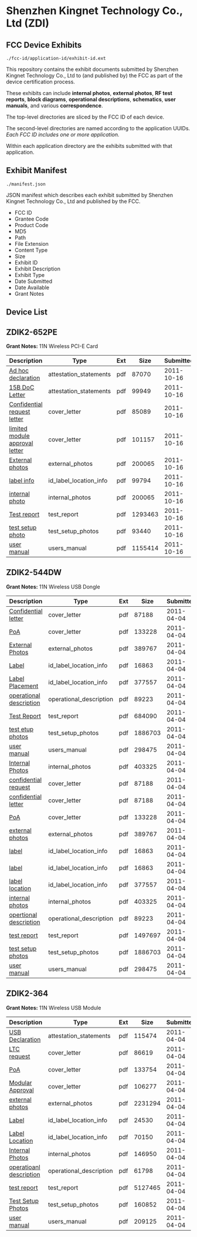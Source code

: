 # Shenzhen Kingnet Technology Co., Ltd (ZDI)
## FCC Device Exhibits

```
./fcc-id/application-id/exhibit-id.ext
```

This repository contains the exhibit documents submitted by Shenzhen Kingnet Technology Co., Ltd to (and published by) the FCC as part of the device certification process.

These exhibits can include **internal photos**, **external photos**, **RF test reports**, **block diagrams**, **operational descriptions**, **schematics**, **user manuals**, and various **correspondence**.

The top-level directories are sliced by the FCC ID of each device.

The second-level directories are named according to the application UUIDs. *Each FCC ID includes one or more application.*

Within each application directory are the exhibits submitted with that application. 

## Exhibit Manifest

```
./manifest.json
```

JSON manifest which describes each exhibit submitted by Shenzhen Kingnet Technology Co., Ltd and published by the FCC.

- FCC ID
- Grantee Code
- Product Code
- MD5
- Path
- File Extension
- Content Type
- Size
- Exhibit ID
- Exhibit Description
- Exhibit Type
- Date Submitted
- Date Available
- Grant Notes

## Device List
## ZDIK2-652PE
**Grant Notes:** 11N Wireless PCI-E Card

| Description | Type | Ext | Size | Submitted | Available |
| ----------- | ---- | --- | ---- | --------- | --------- |
| [Ad hoc declaration](ZDIK2-652PE/8c2780bc8168ff782c9ccabb2e9d21f4/1560999.pdf) | attestation_statements | pdf | 87070 | 2011-10-16 | 2011-10-16 |
| [15B DoC Letter](ZDIK2-652PE/8c2780bc8168ff782c9ccabb2e9d21f4/1561000.pdf) | attestation_statements | pdf | 99949 | 2011-10-16 | 2011-10-16 |
| [Confidential request letter](ZDIK2-652PE/8c2780bc8168ff782c9ccabb2e9d21f4/1561001.pdf) | cover_letter | pdf | 85089 | 2011-10-16 | 2011-10-16 |
| [limited module approval letter](ZDIK2-652PE/8c2780bc8168ff782c9ccabb2e9d21f4/1561004.pdf) | cover_letter | pdf | 101157 | 2011-10-16 | 2011-10-16 |
| [External photos](ZDIK2-652PE/8c2780bc8168ff782c9ccabb2e9d21f4/1561002.pdf) | external_photos | pdf | 200065 | 2011-10-16 | 2011-10-16 |
| [label info](ZDIK2-652PE/8c2780bc8168ff782c9ccabb2e9d21f4/1561003.pdf) | id_label_location_info | pdf | 99794 | 2011-10-16 | 2011-10-16 |
| [internal photo](ZDIK2-652PE/8c2780bc8168ff782c9ccabb2e9d21f4/1561002.pdf) | internal_photos | pdf | 200065 | 2011-10-16 | 2011-10-16 |
| [Test report](ZDIK2-652PE/8c2780bc8168ff782c9ccabb2e9d21f4/1561008.pdf) | test_report | pdf | 1293463 | 2011-10-16 | 2011-10-16 |
| [test setup photo](ZDIK2-652PE/8c2780bc8168ff782c9ccabb2e9d21f4/1561006.pdf) | test_setup_photos | pdf | 93440 | 2011-10-16 | 2011-10-16 |
| [user manual](ZDIK2-652PE/8c2780bc8168ff782c9ccabb2e9d21f4/1561007.pdf) | users_manual | pdf | 1155414 | 2011-10-16 | 2011-10-16 |
## ZDIK2-544DW
**Grant Notes:** 11N Wireless USB Dongle

| Description | Type | Ext | Size | Submitted | Available |
| ----------- | ---- | --- | ---- | --------- | --------- |
| [Confidential letter](ZDIK2-544DW/53ebcddfca479db170e2cd92cb957fa2/1443150.pdf) | cover_letter | pdf | 87188 | 2011-04-04 | 2011-04-04 |
| [PoA](ZDIK2-544DW/53ebcddfca479db170e2cd92cb957fa2/1443154.pdf) | cover_letter | pdf | 133228 | 2011-04-04 | 2011-04-04 |
| [External Photos](ZDIK2-544DW/53ebcddfca479db170e2cd92cb957fa2/1443155.pdf) | external_photos | pdf | 389767 | 2011-04-04 | 2011-04-04 |
| [Label](ZDIK2-544DW/53ebcddfca479db170e2cd92cb957fa2/1443151.pdf) | id_label_location_info | pdf | 16863 | 2011-04-04 | 2011-04-04 |
| [Label Placement](ZDIK2-544DW/53ebcddfca479db170e2cd92cb957fa2/1443156.pdf) | id_label_location_info | pdf | 377557 | 2011-04-04 | 2011-04-04 |
| [operational description](ZDIK2-544DW/53ebcddfca479db170e2cd92cb957fa2/1443158.pdf) | operational_description | pdf | 89223 | 2011-04-04 | 2011-04-04 |
| [Test Report](ZDIK2-544DW/53ebcddfca479db170e2cd92cb957fa2/1443209.pdf) | test_report | pdf | 684090 | 2011-04-04 | 2011-04-04 |
| [test etup photos](ZDIK2-544DW/53ebcddfca479db170e2cd92cb957fa2/1443160.pdf) | test_setup_photos | pdf | 1886703 | 2011-04-04 | 2011-04-04 |
| [user manual](ZDIK2-544DW/53ebcddfca479db170e2cd92cb957fa2/1443159.pdf) | users_manual | pdf | 298475 | 2011-04-04 | 2011-04-04 |
| [Internal Photos](ZDIK2-544DW/53ebcddfca479db170e2cd92cb957fa2/1443157.pdf) | internal_photos | pdf | 403325 | 2011-04-04 | 2011-04-04 |
| [confidential request](ZDIK2-544DW/6bba76fce977bba6917842f8bfb7a093/1443150.pdf) | cover_letter | pdf | 87188 | 2011-04-04 | 2011-04-04 |
| [confidential letter](ZDIK2-544DW/6bba76fce977bba6917842f8bfb7a093/1443150.pdf) | cover_letter | pdf | 87188 | 2011-04-04 | 2011-04-04 |
| [PoA](ZDIK2-544DW/6bba76fce977bba6917842f8bfb7a093/1443154.pdf) | cover_letter | pdf | 133228 | 2011-04-04 | 2011-04-04 |
| [external photos](ZDIK2-544DW/6bba76fce977bba6917842f8bfb7a093/1443155.pdf) | external_photos | pdf | 389767 | 2011-04-04 | 2011-04-04 |
| [label](ZDIK2-544DW/6bba76fce977bba6917842f8bfb7a093/1443151.pdf) | id_label_location_info | pdf | 16863 | 2011-04-04 | 2011-04-04 |
| [label](ZDIK2-544DW/6bba76fce977bba6917842f8bfb7a093/1443151.pdf) | id_label_location_info | pdf | 16863 | 2011-04-04 | 2011-04-04 |
| [label location](ZDIK2-544DW/6bba76fce977bba6917842f8bfb7a093/1443156.pdf) | id_label_location_info | pdf | 377557 | 2011-04-04 | 2011-04-04 |
| [internal photos](ZDIK2-544DW/6bba76fce977bba6917842f8bfb7a093/1443157.pdf) | internal_photos | pdf | 403325 | 2011-04-04 | 2011-04-04 |
| [opertional description](ZDIK2-544DW/6bba76fce977bba6917842f8bfb7a093/1443158.pdf) | operational_description | pdf | 89223 | 2011-04-04 | 2011-04-04 |
| [test report](ZDIK2-544DW/6bba76fce977bba6917842f8bfb7a093/1443149.pdf) | test_report | pdf | 1497697 | 2011-04-04 | 2011-04-04 |
| [test setup photos](ZDIK2-544DW/6bba76fce977bba6917842f8bfb7a093/1443160.pdf) | test_setup_photos | pdf | 1886703 | 2011-04-04 | 2011-04-04 |
| [user manual](ZDIK2-544DW/6bba76fce977bba6917842f8bfb7a093/1443159.pdf) | users_manual | pdf | 298475 | 2011-04-04 | 2011-04-04 |
## ZDIK2-364
**Grant Notes:** 11N Wireless USB Module

| Description | Type | Ext | Size | Submitted | Available |
| ----------- | ---- | --- | ---- | --------- | --------- |
| [USB Declaration](ZDIK2-364/b409dd79137dd392b34e291338e330ae/1443037.pdf) | attestation_statements | pdf | 115474 | 2011-04-04 | 2011-04-04 |
| [LTC request](ZDIK2-364/b409dd79137dd392b34e291338e330ae/1443029.pdf) | cover_letter | pdf | 86619 | 2011-04-04 | 2011-04-04 |
| [PoA](ZDIK2-364/b409dd79137dd392b34e291338e330ae/1443035.pdf) | cover_letter | pdf | 133754 | 2011-04-04 | 2011-04-04 |
| [Modular Approval](ZDIK2-364/b409dd79137dd392b34e291338e330ae/1443038.pdf) | cover_letter | pdf | 106277 | 2011-04-04 | 2011-04-04 |
| [external photos](ZDIK2-364/b409dd79137dd392b34e291338e330ae/1443031.pdf) | external_photos | pdf | 2231294 | 2011-04-04 | 2011-04-04 |
| [Label](ZDIK2-364/b409dd79137dd392b34e291338e330ae/1443030.pdf) | id_label_location_info | pdf | 24530 | 2011-04-04 | 2011-04-04 |
| [Label Location](ZDIK2-364/b409dd79137dd392b34e291338e330ae/1443032.pdf) | id_label_location_info | pdf | 70150 | 2011-04-04 | 2011-04-04 |
| [Internal Photos](ZDIK2-364/b409dd79137dd392b34e291338e330ae/1443033.pdf) | internal_photos | pdf | 146950 | 2011-04-04 | 2011-04-04 |
| [operatioanl description](ZDIK2-364/b409dd79137dd392b34e291338e330ae/1443034.pdf) | operational_description | pdf | 61798 | 2011-04-04 | 2011-04-04 |
| [test report](ZDIK2-364/b409dd79137dd392b34e291338e330ae/1443028.pdf) | test_report | pdf | 5127465 | 2011-04-04 | 2011-04-04 |
| [Test Setup Photos](ZDIK2-364/b409dd79137dd392b34e291338e330ae/1443039.pdf) | test_setup_photos | pdf | 160852 | 2011-04-04 | 2011-04-04 |
| [user manual](ZDIK2-364/b409dd79137dd392b34e291338e330ae/1443036.pdf) | users_manual | pdf | 209125 | 2011-04-04 | 2011-04-04 |
